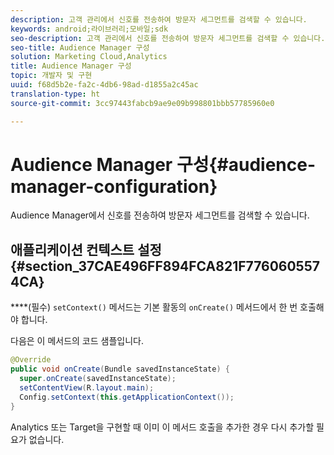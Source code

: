 ```yaml
---
description: 고객 관리에서 신호를 전송하여 방문자 세그먼트를 검색할 수 있습니다.
keywords: android;라이브러리;모바일;sdk
seo-description: 고객 관리에서 신호를 전송하여 방문자 세그먼트를 검색할 수 있습니다.
seo-title: Audience Manager 구성
solution: Marketing Cloud,Analytics
title: Audience Manager 구성
topic: 개발자 및 구현
uuid: f68d5b2e-fa2c-4db6-98ad-d1855a2c45ac
translation-type: ht
source-git-commit: 3cc97443fabcb9ae9e09b998801bbb57785960e0

---
```



# Audience Manager 구성{#audience-manager-configuration}

Audience Manager에서 신호를 전송하여 방문자 세그먼트를 검색할 수 있습니다.

## 애플리케이션 컨텍스트 설정 {#section_37CAE496FF894FCA821F7760605574CA}

****(필수) `setContext()` 메서드는 기본 활동의 `onCreate()` 메서드에서 한 번 호출해야 합니다.

다음은 이 메서드의 코드 샘플입니다.

```java
@Override 
public void onCreate(Bundle savedInstanceState) { 
  super.onCreate(savedInstanceState); 
  setContentView(R.layout.main); 
  Config.setContext(this.getApplicationContext()); 
}
```

Analytics 또는 Target을 구현할 때 이미 이 메서드 호출을 추가한 경우 다시 추가할 필요가 없습니다.
